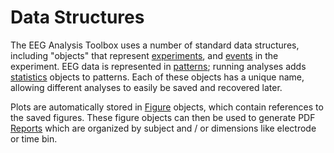 # Data Structures #

The EEG Analysis Toolbox uses a number of standard data structures, including "objects" that represent [experiments](Experiments.md),  and [events](Events.md) in the experiment.  EEG data is represented in [patterns](Patterns.md); running analyses adds [statistics](Statistics.md) objects to patterns.  Each of these objects has a unique name, allowing different analyses to easily be saved and recovered later.

Plots are automatically stored in [Figure](Figure.md) objects, which contain references to the saved figures.  These figure objects can then be used to generate PDF [Reports](Reports.md) which are organized by subject and / or dimensions like electrode or time bin.
